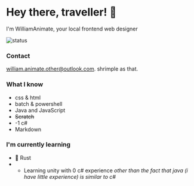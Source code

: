# Hey there, traveller! 👋
I'm WilliamAnimate, your local frontend web designer

<!-- 
![Top langs](https://github-readme-stats.vercel.app/api/top-langs/?username=WilliamAnimate&show_icons=true&theme=dark&layout=compact&custom_title=Languages%20I%20Use%20Here%20Most)] 
-->
![status](https://github-readme-stats.vercel.app/api?username=WilliamAnimate&count_private=true&theme=dark&show_icons=true&custom_title=My%20stats&layout=compact)

### Contact

[william.animate.other@outlook.com](mailto://william.animate.other@outlook.com). shrimple as that.

### What I know

- css & html
- batch & powershell
- Java and JavaScript
- ~~Scratch~~
- -1 c#
- Markdown

### I'm currently learning

- 🦀 Rust
- - Learning unity with 0 c# experience *other than the fact that java (i have little experience) is similar to c#*

<!--
**WilliamAnimate/WilliamAnimate** is a ✨ _special_ ✨ repository because its `README.md` (this file) appears on your GitHub profile.

Here are some ideas to get you started:

- 🔭 I’m currently working on ...
- 🌱 I’m currently learning ...
- 👯 I’m looking to collaborate on ...
- 🤔 I’m looking for help with ...
- 💬 Ask me about ...
- 📫 How to reach me: ...
- 😄 Pronouns: ...
- ⚡ Fun fact: ...
- Something else
-->
